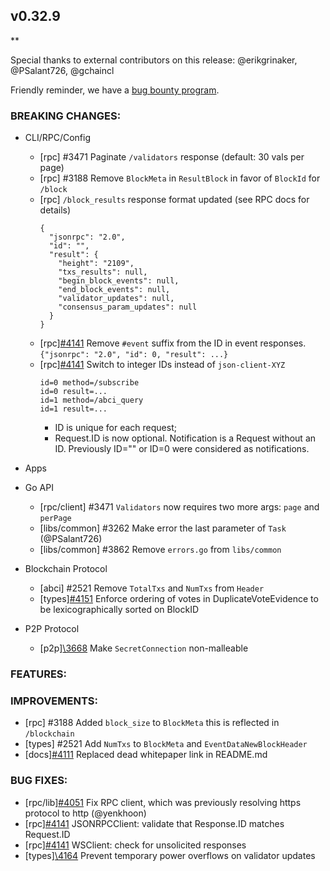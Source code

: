 ## v0.32.9

\*\*

Special thanks to external contributors on this release:
@erikgrinaker, @PSalant726, @gchaincl

Friendly reminder, we have a [bug bounty
program](https://hackerone.com/tendermint).

### BREAKING CHANGES:

- CLI/RPC/Config

  - [rpc] \#3471 Paginate `/validators` response (default: 30 vals per page)
  - [rpc] \#3188 Remove `BlockMeta` in `ResultBlock` in favor of `BlockId` for `/block`
  - [rpc] `/block_results` response format updated (see RPC docs for details)
    ```
    {
      "jsonrpc": "2.0",
      "id": "",
      "result": {
        "height": "2109",
        "txs_results": null,
        "begin_block_events": null,
        "end_block_events": null,
        "validator_updates": null,
        "consensus_param_updates": null
      }
    }
    ```
  - [rpc][\#4141](https://github.com/tendermint/tendermint/pull/4141) Remove `#event` suffix from the ID in event responses.
    `{"jsonrpc": "2.0", "id": 0, "result": ...}`
  - [rpc][\#4141](https://github.com/tendermint/tendermint/pull/4141) Switch to integer IDs instead of `json-client-XYZ`
    ```
    id=0 method=/subscribe
    id=0 result=...
    id=1 method=/abci_query
    id=1 result=...
    ```
    - ID is unique for each request;
    - Request.ID is now optional. Notification is a Request without an ID. Previously ID="" or ID=0 were considered as notifications.

- Apps

- Go API

  - [rpc/client] \#3471 `Validators` now requires two more args: `page` and `perPage`
  - [libs/common] \#3262 Make error the last parameter of `Task` (@PSalant726)
  - [libs/common] \#3862 Remove `errors.go` from `libs/common`

- Blockchain Protocol

  - [abci] \#2521 Remove `TotalTxs` and `NumTxs` from `Header`
  - [types][\#4151](https://github.com/tendermint/tendermint/pull/4151) Enforce ordering of votes in DuplicateVoteEvidence to be lexicographically sorted on BlockID

- P2P Protocol
  - [p2p][\3668](https://github.com/tendermint/tendermint/pull/3668) Make `SecretConnection` non-malleable

### FEATURES:

### IMPROVEMENTS:

- [rpc] \#3188 Added `block_size` to `BlockMeta` this is reflected in `/blockchain`
- [types] \#2521 Add `NumTxs` to `BlockMeta` and `EventDataNewBlockHeader`
- [docs][\#4111](https://github.com/tendermint/tendermint/issues/4111) Replaced dead whitepaper link in README.md

### BUG FIXES:

- [rpc/lib][\#4051](https://github.com/tendermint/tendermint/pull/4131) Fix RPC client, which was previously resolving https protocol to http (@yenkhoon)
- [rpc][\#4141](https://github.com/tendermint/tendermint/pull/4141) JSONRPCClient: validate that Response.ID matches Request.ID
- [rpc][\#4141](https://github.com/tendermint/tendermint/pull/4141) WSClient: check for unsolicited responses
- [types][\4164](https://github.com/tendermint/tendermint/pull/4164) Prevent temporary power overflows on validator updates
